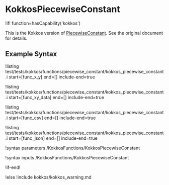 # KokkosPiecewiseConstant

!if! function=hasCapability('kokkos')

This is the Kokkos version of [PiecewiseConstant](PiecewiseConstant.md). See the original document for details.

## Example Syntax

!listing test/tests/kokkos/functions/piecewise_constant/kokkos_piecewise_constant.i start=[func_x_y] end=[] include-end=true

!listing test/tests/kokkos/functions/piecewise_constant/kokkos_piecewise_constant.i start=[func_xy_data] end=[] include-end=true

!listing test/tests/kokkos/functions/piecewise_constant/kokkos_piecewise_constant.i start=[func_csv] end=[] include-end=true

!listing test/tests/kokkos/functions/piecewise_constant/kokkos_piecewise_constant.i start=[func_json] end=[] include-end=true

!syntax parameters /KokkosFunctions/KokkosPiecewiseConstant

!syntax inputs /KokkosFunctions/KokkosPiecewiseConstant

!if-end!

!else
!include kokkos/kokkos_warning.md
